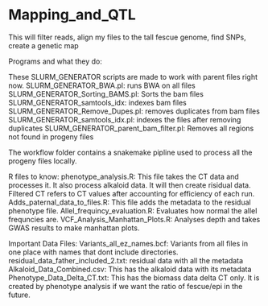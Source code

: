 # Mapping_and_QTL
This will filter reads, align my files to the tall fescue genome, find SNPs, create a genetic map 

Programs and what they do:

These SLURM_GENERATOR scripts are made to work with parent files right now.
SLURM_GENERATOR_BWA.pl: runs BWA on all files
SLURM_GENERATOR_Sorting_BAMS.pl: Sorts the bam files
SLURM_GENERATOR_samtools_idx: indexes bam files
SLURM_GENERATOR_Remove_Dupes.pl: removes duplicates from bam files
SLURM_GENERATOR_samtools_idx.pl: indexes the files after removing duplicates
SLURM_GENERATOR_parent_bam_filter.pl: Removes all regions not found in progeny files


The workflow folder contains a snakemake pipline used to process all the progeny files locally.


R files to know:
phenotype_analysis.R: This file takes the CT data and processes it. It also process alkaloid data. It will then create risidual data. Filtered CT refers to CT values after accounting for efficiency of each run.
Adds_paternal_data_to_files.R: This file adds the metadata to the residual phenotype file.
Allel_frequincy_evaluation.R: Evaluates how normal the allel frequncies are.
VCF_Analysis_Manhattan_Plots.R: Analyses depth and takes GWAS results to make manhattan plots.


Important Data Files:
Variants_all_ez_names.bcf: Variants from all files in one place with names that dont include directories.
residual_data_father_included_2.txt: residual data with all the metadata
Alkaloid_Data_Combined.csv: This has the alkaloid data with its metadata
Phenotype_Data_Delta_CT.txt: This has the biomass data delta CT only. It is created by phenotype analysis if we want the ratio of fescue/epi in the future.


